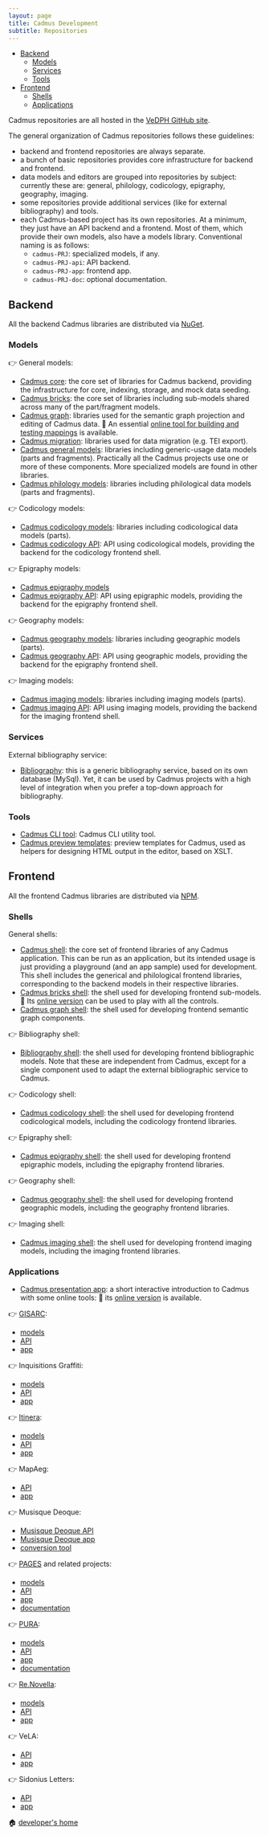 ```yaml
---
layout: page
title: Cadmus Development
subtitle: Repositories
---
```


- [Backend](#backend)
  - [Models](#models)
  - [Services](#services)
  - [Tools](#tools)
- [Frontend](#frontend)
  - [Shells](#shells)
  - [Applications](#applications)

Cadmus repositories are all hosted in the [VeDPH GitHub site](https://github.com/vedph).

The general organization of Cadmus repositories follows these guidelines:

- backend and frontend repositories are always separate.
- a bunch of basic repositories provides core infrastructure for backend and frontend.
- data models and editors are grouped into repositories by subject: currently these are: general, philology, codicology, epigraphy, geography, imaging.
- some repositories provide additional services (like for external bibliography) and tools.
- each Cadmus-based project has its own repositories. At a minimum, they just have an API backend and a frontend. Most of them, which provide their own models, also have a models library. Conventional naming is as follows:
  - `cadmus-PRJ`: specialized models, if any.
  - `cadmus-PRJ-api`: API backend.
  - `cadmus-PRJ-app`: frontend app.
  - `cadmus-PRJ-doc`: optional documentation.

## Backend

All the backend Cadmus libraries are distributed via [NuGet](https://www.nuget.org).

### Models

👉 General models:

- [Cadmus core](https://github.com/vedph/cadmus_core): the core set of libraries for Cadmus backend, providing the infrastructure for core, indexing, storage, and mock data seeding.
- [Cadmus bricks](https://github.com/vedph/cadmus-bricks): the core set of libraries including sub-models shared across many of the part/fragment models.
- [Cadmus graph](https://github.com/vedph/cadmus-graph): libraries used for the semantic graph projection and editing of Cadmus data. 👀 An essential [online tool for building and testing mappings](https://cadmus-graph-studio.fusi-soft.com/) is available.
- [Cadmus migration](https://github.com/vedph/cadmus-migration): libraries used for data migration (e.g. TEI export).
- [Cadmus general models](https://github.com/vedph/cadmus-general): libraries including generic-usage data models (parts and fragments). Practically all the Cadmus projects use one or more of these components. More specialized models are found in other libraries.
- [Cadmus philology models](https://github.com/vedph/cadmus-philology): libraries including philological data models (parts and fragments).

👉 Codicology models:

- [Cadmus codicology models](https://github.com/vedph/cadmus-codicology): libraries including codicological data models (parts).
- [Cadmus codicology API](https://github.com/vedph/cadmus-codicology-api): API using codicological models, providing the backend for the codicology frontend shell.

👉 Epigraphy models:

- [Cadmus epigraphy models](https://github.com/vedph/cadmus-epigraphy)
- [Cadmus epigraphy API](https://github.com/vedph/cadmus-epigraphy-api): API using epigraphic models, providing the backend for the epigraphy frontend shell.

👉 Geography models:

- [Cadmus geography models](https://github.com/vedph/cadmus-geo): libraries including geographic models (parts).
- [Cadmus geography API](https://github.com/vedph/cadmus-geo-api): API using geographic models, providing the backend for the epigraphy frontend shell.

👉 Imaging models:

- [Cadmus imaging models](https://github.com/vedph/cadmus-img): libraries including imaging models (parts).
- [Cadmus imaging API](https://github.com/vedph/cadmus-img-api): API using imaging models, providing the backend for the imaging frontend shell.

### Services

External bibliography service:

- [Bibliography](https://github.com/vedph/cadmus_biblioapi): this is a generic bibliography service, based on its own database (MySql). Yet, it can be used by Cadmus projects with a high level of integration when you prefer a top-down approach for bibliography.

### Tools

- [Cadmus CLI tool](https://github.com/vedph/cadmus_tool): Cadmus CLI utility tool.
- [Cadmus preview templates](https://github.com/vedph/cadmus-previews): preview templates for Cadmus, used as helpers for designing HTML output in the editor, based on XSLT.

## Frontend

All the frontend Cadmus libraries are distributed via [NPM](https://www.npmjs.com).

### Shells

General shells:

- [Cadmus shell](https://github.com/vedph/cadmus-shell-2): the core set of frontend libraries of any Cadmus application. This can be run as an application, but its intended usage is just providing a playground (and an app sample) used for development. This shell includes the generical and philological frontend libraries, corresponding to the backend models in their respective libraries.
- [Cadmus bricks shell](https://github.com/vedph/cadmus-bricks-shell): the shell used for developing frontend sub-models. 👀 Its [online version](https://cadmus-bricks.fusi-soft.com) can be used to play with all the controls.
- [Cadmus graph shell](https://github.com/vedph/cadmus-graph-shell): the shell used for developing frontend semantic graph components.

👉 Bibliography shell:

- [Bibliography shell](https://github.com/vedph/cadmus_biblio_shell): the shell used for developing frontend bibliographic models. Note that these are independent from Cadmus, except for a single component used to adapt the external bibliographic service to Cadmus.

👉 Codicology shell:

- [Cadmus codicology shell](https://github.com/vedph/cadmus-codicology-shell): the shell used for developing frontend codicological models, including the codicology frontend libraries.

👉 Epigraphy shell:

- [Cadmus epigraphy shell](https://github.com/vedph/cadmus-epigraphy-shell): the shell used for developing frontend epigraphic models, including the epigraphy frontend libraries.

👉 Geography shell:

- [Cadmus geography shell](https://github.com/vedph/cadmus-geo-shell): the shell used for developing frontend geographic models, including the geography frontend libraries.

👉 Imaging shell:

- [Cadmus imaging shell](https://github.com/vedph/cadmus-img-shell): the shell used for developing frontend imaging models, including the imaging frontend libraries.

### Applications

- [Cadmus presentation app](https://github.com/vedph/cadmus_show_app): a short interactive introduction to Cadmus with some online tools: 👀 its [online version](https://cadmus.fusi-soft.com) is available.

👉 [GISARC](https://6001.cophilab-cloud.ilc.cnr.it/home):

- [models](https://github.com/vedph/cadmus-gisarc)
- [API](https://github.com/vedph/cadmus-gisarc-api)
- [app](https://github.com/vedph/cadmus-gisarc-app)

👉 Inquisitions Graffiti:

- [models](https://github.com/vedph/cadmus_ingra)
- [API](https://github.com/vedph/cadmus_ingra_api)
- [app](https://github.com/vedph/cadmus_ingra_app)

👉 [Itinera](https://itinera.unisi.it):

- [models](https://github.com/vedph/cadmus_itinera)
- [API](https://github.com/vedph/cadmus_itinera_api)
- [app](https://github.com/vedph/cadmus_itinera_app)

👉 MapAeg:

- [API](https://github.com/vedph/cadmus_bdm_api)
- [app](https://github.com/vedph/cadmus-bdm-app)

👉 Musisque Deoque:

- [Musisque Deoque API](https://github.com/vedph/cadmus_mqdq_api)
- [Musisque Deoque app](https://github.com/vedph/cadmus_mqdq_app)
- [conversion tool](https://github.com/vedph/mqdq_mqutil)

👉 [PAGES](https://web.uniroma1.it/pages) and related projects:

- [models](https://github.com/vedph/cadmus_tgr)
- [API](https://github.com/vedph/cadmus_tgr_api)
- [app](https://github.com/vedph/cadmus_tgr_app)
- [documentation](https://github.com/vedph/cadmus_tgr_doc)

👉 [PURA](https://6008.cophilab-cloud.ilc.cnr.it):

- [models](https://github.com/vedph/cadmus_pura)
- [API](https://github.com/vedph/cadmus_pura_api)
- [app](https://github.com/vedph/cadmus_pura_app)
- [documentation](https://github.com/vedph/cadmus_pura_doc)

👉 [Re.Novella](http://renovella.unisi.it):

- [models](https://github.com/vedph/cadmus-renovella)
- [API](https://github.com/vedph/cadmus-renovella-api)
- [app](https://github.com/vedph/cadmus-renovella-app)

👉 VeLA:

- [API](https://github.com/vedph/cadmus-vela-api)
- [app](https://github.com/vedph/cadmus-vela-app)

👉 Sidonius Letters:

- [API](https://github.com/vedph/cadmus-sidon-api)
- [app](https://github.com/vedph/cadmus-sidon-app)

🏠 [developer's home](toc.md)
